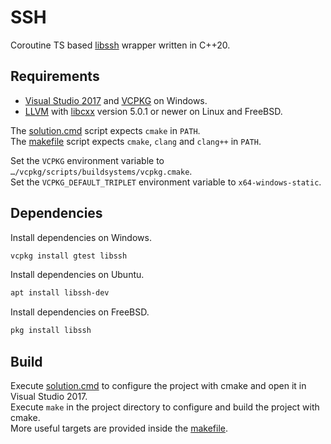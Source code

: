 # SSH
Coroutine TS based [libssh][libssh] wrapper written in C++20.

## Requirements
* [Visual Studio 2017][vs2017] and [VCPKG][vcpkg] on Windows.
* [LLVM][llvm] with [libcxx][libcxx] version 5.0.1 or newer on Linux and FreeBSD.

The [solution.cmd](solution.cmd) script expects `cmake` in `PATH`.<br/>
The [makefile](makefile) script expects `cmake`, `clang` and `clang++` in `PATH`.

Set the `VCPKG` environment variable to `…/vcpkg/scripts/buildsystems/vcpkg.cmake`.<br/>
Set the `VCPKG_DEFAULT_TRIPLET` environment variable to `x64-windows-static`.<br/>

## Dependencies
Install dependencies on Windows.

```cmd
vcpkg install gtest libssh
```

Install dependencies on Ubuntu.

```sh
apt install libssh-dev
```

Install dependencies on FreeBSD.

```sh
pkg install libssh
```

## Build
Execute [solution.cmd](solution.cmd) to configure the project with cmake and open it in Visual Studio 2017.<br/>
Execute `make` in the project directory to configure and build the project with cmake.<br/>
More useful targets are provided inside the [makefile](makefile).

[libssh]: https://www.libssh.org/
[vs2017]: https://www.visualstudio.com/downloads/
[llvm]: https://llvm.org/
[libcxx]: https://libcxx.llvm.org/
[vcpkg]: https://github.com/Microsoft/vcpkg
